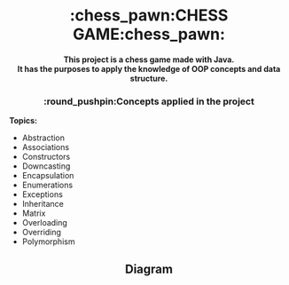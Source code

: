 <h1 align="center">
    :chess_pawn:CHESS GAME:chess_pawn:
</h1>
<h4 align="center">
    This project is a chess game made with Java.<br>
    It has the purposes to apply the knowledge of OOP concepts
    and data structure.
</h4>
<h3 align="center">
    :round_pushpin:Concepts applied in the project
</h3>

**Topics:**
- Abstraction
- Associations
- Constructors
- Downcasting
- Encapsulation
- Enumerations
- Exceptions
- Inheritance
- Matrix
- Overloading
- Overriding
- Polymorphism

<h2 align="center"> 
    Diagram 
</h2>